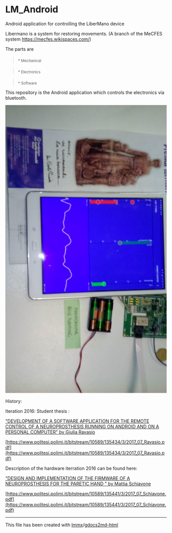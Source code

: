 # LM_Android

Android application for controlling the LiberMano device

Libermano is a system for restoring movements. (A branch of the MeCFES system https://mecfes.wikispaces.com/)

The parts are 

> <sub>* Mechanical

> <sub>* Electronics

> <sub>* Software

This repository is the Android application which controls the electronics via bluetooth.

![](gdocs2md-html_images/image_0.jpg)

History:

Iteration 2016: Student thesis :

["DEVELOPMENT OF A SOFTWARE APPLICATION FOR THE REMOTE CONTROL OF A NEUROPROSTHESIS RUNNING ON ANDROID AND ON A PERSONAL COMPUTER" by Giulia Ravasio  ](https://www.politesi.polimi.it/bitstream/10589/135434/3/2017_07_Ravasio.pdf)

[https://www.politesi.polimi.it/bitstream/10589/135434/3/2017_07_Ravasio.pdf](https://www.politesi.polimi.it/bitstream/10589/135434/3/2017_07_Ravasio.pdf)

Description of the hardware iterration 2016 can be found here:

["DESIGN AND IMPLEMENTATION OF THE FIRMWARE OF A NEUROPROSTHESIS FOR THE PARETIC HAND " by Mattia Schiavone]( https://www.politesi.polimi.it/bitstream/10589/135441/3/2017_07_Schiavone.pdf)  

 [https://www.politesi.polimi.it/bitstream/10589/135441/3/2017_07_Schiavone.pdf](https://www.politesi.polimi.it/bitstream/10589/135441/3/2017_07_Schiavone.pdf)



----
 This file has been created with [lmmx](https://github.com/lmmx)/[gdocs2md-html](https://github.com/lmmx/gdocs2md-html)

